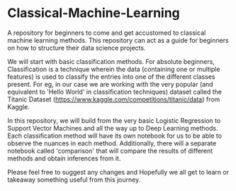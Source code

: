 # Classical-Machine-Learning
A repository for beginners to come and get accustomed to classical machine learning methods. This repository can act as a guide for beginners on how to structure their data science projects.

We will start with basic classification methods. For absolute beginners, Classification is a technique wherein the data (containing one or multiple features) is used to classify the entries into one of the different classes present.
For eg, in our case we are working with the very popular (and equivalent to 'Hello World' in classification techniques) dataset called the Titanic Dataset (https://www.kaggle.com/competitions/titanic/data) from Kaggle.

In this repository, we will build from the very basic Logistic Regression to Support Vector Machines and all the way up to Deep Learning methods. 
Each classification method will have its own notebook for us to be able to observe the nuances in each method. Additionally, there will a separate notebook called 'comparison' that will compare the results of different methods and obtain inferences from it.

Please feel free to suggest any changes and Hopefully we all get to learn or takeaway something useful from this journey.